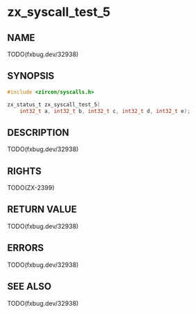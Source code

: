 # zx_syscall_test_5

## NAME

<!-- Updated by update-docs-from-fidl, do not edit. -->

TODO(fxbug.dev/32938)

## SYNOPSIS

<!-- Updated by update-docs-from-fidl, do not edit. -->

```c
#include <zircon/syscalls.h>

zx_status_t zx_syscall_test_5(
    int32_t a, int32_t b, int32_t c, int32_t d, int32_t e);
```

## DESCRIPTION

TODO(fxbug.dev/32938)

## RIGHTS

<!-- Updated by update-docs-from-fidl, do not edit. -->

TODO(ZX-2399)

## RETURN VALUE

TODO(fxbug.dev/32938)

## ERRORS

TODO(fxbug.dev/32938)

## SEE ALSO


TODO(fxbug.dev/32938)
